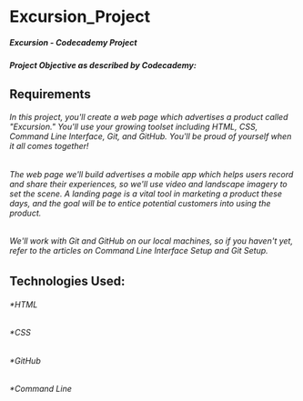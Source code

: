 # Excursion_Project

##### Excursion - Codecademy Project
##### Project Objective as described by Codecademy:

## Requirements

###### In this project, you'll create a web page which advertises a product called "Excursion." You'll use your growing toolset including HTML, CSS, Command Line Interface, Git, and GitHub. You'll be proud of yourself when it all comes together!
###### The web page we'll build advertises a mobile app which helps users record and share their experiences, so we'll use video and landscape imagery to set the scene. A landing page is a vital tool in marketing a product these days, and the goal will be to entice potential customers into using the product.
###### We'll work with Git and GitHub on our local machines, so if you haven't yet, refer to the articles on Command Line Interface Setup and Git Setup.

## Technologies Used:

###### *HTML
###### *CSS
###### *GitHub
###### *Command Line

